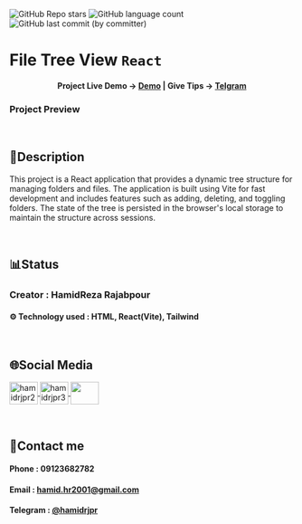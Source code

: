 ![GitHub Repo stars](https://img.shields.io/github/stars/hamidrjpr2/tree?style=flat&logo=star) ![GitHub language count](https://img.shields.io/github/languages/count/hamidrjpr2/tree?color=%23c1121f) ![GitHub last commit (by committer)](https://img.shields.io/github/last-commit/hamidrjpr2/tree)

# File Tree View `React`

<h4 align="center">
  <span>Project Live Demo -> </span>
  <a href="[https://landing-w3d3.vercel.app/](https://tree-theta.vercel.app/)" target="_blank">Demo</a>
  |
  <span>Give Tips -> </span>
  <a href="" target="_blank">Telgram</a>
</h4>

### Project Preview

<br>

## 📃Description
  This project is a React application that provides a dynamic tree structure for managing folders and files. The application is built using Vite for fast development and includes features such as adding, deleting, and toggling folders. The   state of the tree is persisted in the browser's local storage to maintain the structure across sessions.

<br>

## 📊Status
### Creator : HamidReza Rajabpour
#### ⚙️ Technology used : HTML, React(Vite), Tailwind
<br>

## 🌐Social Media
<p align="left"> 
  <a href="https://linkedin.com/in/hamidrjpr2" target="blank">
    <img align="center" src="https://raw.githubusercontent.com/rahuldkjain/github-profile-readme-generator/master/src/images/icons/Social/linked-in-alt.svg" alt="hamidrjpr2" height="40" width="50" />
  </a>
  <a href="https://instagram.com/hamidrjpr3" target="blank">
  <img align="center" src="https://raw.githubusercontent.com/rahuldkjain/github-profile-readme-generator/master/src/images/icons/Social/instagram.svg" alt="hamidrjpr3" height="40" width="50" />
  </a>
  <a href="https://github.com/hamidrjpr2">
    <img align="center" src="https://cdn.jsdelivr.net/gh/devicons/devicon/icons/github/github-original.svg" width="50" height="40">
  </a>
</p>
<br>

## 🔰Contact me
#### Phone : 09123682782
#### Email : hamid.hr2001@gmail.com
#### Telegram : [@hamidrjpr](https://telegram.me/hamidrjpr)
